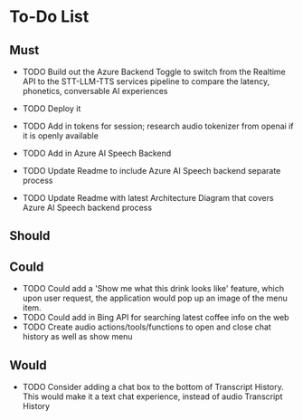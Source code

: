 # To-Do List

## Must

<!-- - TODO Change show history button text -->
<!-- - TODO Have Chat History Panel show who is speaking -->
<!-- - TODO Chat History, Align user right and assistant left, color -->
<!-- - TODO Chat History, have it keep up to the bottom always. -->
<!-- - TODO grounding in the history, help it show up correctly in the chat history. Consider removing it from the normal area when chat history is shown -->
<!-- - TODO increase the silence duration, edit the sensitivity -->
<!-- - TODO Get search tool up and running with realtime -->
<!-- - TODO Add UI elements to show the menu -->
<!-- - TODO Add UI elements to show the order -->
<!-- - TODO Add in the toggle-able elements to switch to the STT-LLM-TTS services pipeline to compare the latency, phonetics, conversable AI experiences -->
<!-- - TODO Update Azure AI Search index to be on the menuItems.json -->
<!-- - TODO Order Summary: Implement some sort of order state management, complete with price calculations. Needs to utilize function calling with the LLM. -->
<!-- - TODO Order Summary: Implement a way to provide the current order summary to the model. Maybe after each order update there is a call to the server after maybe four seconds to send to the server the order summary. -->
<!-- - TODO Move to its own github: voice assistant coffee chat -->
<!-- - TODO Update Readme for just Realtime MiddleTier -->

<!-- - TODO Move state management of order to the front-end, this may mean that the tools calls related to the order, meaning updates and the order summary need to be on the frontend vs backend -->
- TODO Build out the Azure Backend Toggle to switch from the Realtime API to the STT-LLM-TTS services pipeline to compare the latency, phonetics, conversable AI experiences
- TODO Deploy it
 
- TODO Add in tokens for session; research audio tokenizer from openai if it is openly available
  
- TODO Add in Azure AI Speech Backend
- TODO Update Readme to include Azure AI Speech backend separate process
- TODO Update Readme with latest Architecture Diagram that covers Azure AI Speech backend process

## Should

<!-- - TODO Add PDF view in a left side panel for all files that are grounded on -->

## Could

- TODO Could add a 'Show me what this drink looks like' feature, which upon user request, the application would pop up an image of the menu item.
- TODO Could add in Bing API for searching latest coffee info on the web
- TODO Create audio actions/tools/functions to open and close chat history as well as show menu

## Would

<!-- - TODO Add timestamp (7:10 AM in the middle, small) if a message hasn't been added in a few minutes.  -->
<!-- - TODO Add a dark theme -->
- TODO Consider adding a chat box to the bottom of Transcript History. This would make it a text chat experience, instead of audio Transcript History
